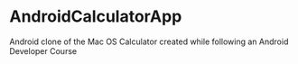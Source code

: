 # AndroidCalculatorApp
Android clone of the Mac OS Calculator created while following an Android Developer Course
